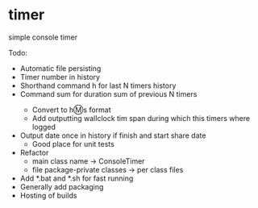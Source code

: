 # timer
simple console timer

Todo:
- Automatic file persisting
- Timer number in history
- Shorthand command h<N> for last N timers history
- Command sum<N> for duration sum of previous N timers
    - Convert to h:m:s format
    - Add outputting wallclock tim span during which this timers where logged
- Output date once in history if finish and start share date 
    - Good place for unit tests
- Refactor 
    - main class name -> ConsoleTimer
    - file package-private classes -> per class files
- Add *.bat and *.sh for fast running
- Generally add packaging
- Hosting of builds
